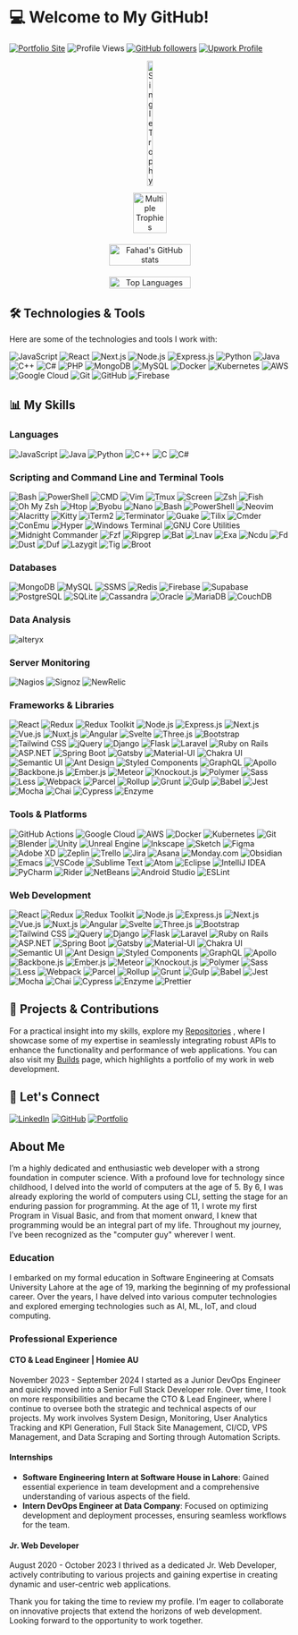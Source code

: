 # 💻 Welcome to My GitHub!
[![Portfolio Site](https://img.shields.io/badge/Portfolio_Site-2370C8?style=for-the-badge&logo=google-chrome&logoColor=white)](https://portfolio.faadii.systems/projectPage)
![Profile Views](https://komarev.com/ghpvc/?username=mr-fahad-rajput)
[![GitHub followers](https://img.shields.io/github/followers/mr-fahad-rajput?label=Follow&style=social)](https://github.com/mr-fahad-rajput/?tab=follow) 
[![Upwork Profile](https://img.shields.io/badge/Upwork_Profile-2370C8?style=for-the-badge&logo=upwork&logoColor=white)](https://www.upwork.com/freelancers/~019d63159a9ef9ed04)


<div align="center" style="width: 80%; margin: auto;">
  <div style="display: flex; flex-direction: column; align-items: center;">
    <div style="width: 60%; margin-bottom: 5%;">
      <div style="width: 100%; margin-bottom: 5%; text-align: center;">
    <img width="20%" src="https://github-profile-trophy.vercel.app/?username=mr-fahad-rajput&column=1&row=1&title=Commit&margin-w=15&theme=gruvbox" alt="Single Trophy" />
  </div>
  <div style="width: 100%; text-align: center;">
    <img width="50%" src="https://github-profile-trophy.vercel.app/?username=ryo-ma&column=3&row=1&title=MultiLanguage,Experience,LongTimeUser&margin-w=15&theme=gruvbox" alt="Multiple Trophies" />
  </div>
    </div>
    <img width="60%" style="margin-bottom: 5%;" src="https://github-readme-stats-git-master-mrfahadrajputs-projects.vercel.app/api?username=mr-fahad-rajput&icon_color=79ff97&text_color=fff&bg_color=151515&count_private=true&show_icons=true&show=reviews,prs_merged_percentage&hide=stars,prs,issues&custom_title=My%20Git-Tracked%20Contributions&include_all_commits=true&rank_icon=github" alt="Fahad's GitHub stats" />
    <img width="60%" src="https://github-readme-stats-git-master-mrfahadrajputs-projects.vercel.app/api/top-langs/?username=mr-fahad-rajput&theme=dark&title_color=2f80ed&bg_color=151515&layout=compact&text_color=fff&icon_color=79ff97&count_private=true&langs_count=14&custom_title=My%20Git-Tracked%20Code%20Armory" alt="Top Languages" />
  </div>
</div>


## 🛠️ Technologies & Tools

Here are some of the technologies and tools I work with:

![JavaScript](https://img.shields.io/badge/-JavaScript-000?&logo=JavaScript)
![React](https://img.shields.io/badge/-React-000?&logo=React)
![Next.js](https://img.shields.io/badge/-Next.js-000?&logo=Next.js)
![Node.js](https://img.shields.io/badge/-Node.js-000?&logo=Node.js)
![Express.js](https://img.shields.io/badge/-Express.js-000?&logo=Express)
![Python](https://img.shields.io/badge/-Python-000?&logo=Python)
![Java](https://img.shields.io/badge/-Java-000?&logo=Java)
![C++](https://img.shields.io/badge/-C++-000?&logo=C++)
![C#](https://img.shields.io/badge/-C%23-000?&logo=C%20Sharp)
![PHP](https://img.shields.io/badge/-PHP-000?&logo=PHP)
![MongoDB](https://img.shields.io/badge/-MongoDB-000?&logo=MongoDB)
![MySQL](https://img.shields.io/badge/-MySQL-000?&logo=MySQL)
![Docker](https://img.shields.io/badge/-Docker-000?&logo=Docker)
![Kubernetes](https://img.shields.io/badge/-Kubernetes-000?&logo=Kubernetes)
![AWS](https://img.shields.io/badge/-AWS-000?&logo=Amazon%20AWS)
![Google Cloud](https://img.shields.io/badge/-Google%20Cloud-000?&logo=Google%20Cloud)
![Git](https://img.shields.io/badge/-Git-000?&logo=Git)
![GitHub](https://img.shields.io/badge/-GitHub-000?&logo=GitHub)
![Firebase](https://img.shields.io/badge/-Firebase-000?&logo=Firebase)

## 📊 My Skills

### Languages

![JavaScript](https://img.shields.io/badge/JavaScript-Expert-blue)
![Java](https://img.shields.io/badge/Java-Expert-blue)
![Python](https://img.shields.io/badge/Python-Very%20Good-yellow)
![C++](https://img.shields.io/badge/C++-Very%20Good-yellow)
![C](https://img.shields.io/badge/C-Expert-blue)
![C#](https://img.shields.io/badge/C%23-Mediocre-green)


### Scripting and Command Line and Terminal Tools

![Bash](https://img.shields.io/badge/Bash-Expert-blue)
![PowerShell](https://img.shields.io/badge/PowerShell-Very%20Good-yellow)
![CMD](https://img.shields.io/badge/CMD-Expert-blue)
![Vim](https://img.shields.io/badge/Vim-Expert-blue)
![Tmux](https://img.shields.io/badge/Tmux-Expert-blue)
![Screen](https://img.shields.io/badge/Screen-Expert-blue)
![Zsh](https://img.shields.io/badge/Zsh-Expert-blue)
![Fish](https://img.shields.io/badge/Fish-Expert-blue)
![Oh My Zsh](https://img.shields.io/badge/Oh%20My%20Zsh-Expert-blue)
![Htop](https://img.shields.io/badge/Htop-Expert-blue)
![Byobu](https://img.shields.io/badge/Byobu-Expert-blue)
![Nano](https://img.shields.io/badge/Nano-Expert-blue)
![Bash](https://img.shields.io/badge/Bash-Expert-blue)
![PowerShell](https://img.shields.io/badge/PowerShell-Expert-blue)
![Neovim](https://img.shields.io/badge/Neovim-Expert-blue)
![Alacritty](https://img.shields.io/badge/Alacritty-Expert-blue)
![Kitty](https://img.shields.io/badge/Kitty-Expert-blue)
![iTerm2](https://img.shields.io/badge/iTerm2-Expert-blue)
![Terminator](https://img.shields.io/badge/Terminator-Expert-blue)
![Guake](https://img.shields.io/badge/Guake-Expert-blue)
![Tilix](https://img.shields.io/badge/Tilix-Expert-blue)
![Cmder](https://img.shields.io/badge/Cmder-Expert-blue)
![ConEmu](https://img.shields.io/badge/ConEmu-Expert-blue)
![Hyper](https://img.shields.io/badge/Hyper-Expert-blue)
![Windows Terminal](https://img.shields.io/badge/Windows%20Terminal-Expert-blue)
![GNU Core Utilities](https://img.shields.io/badge/GNU%20Core%20Utilities-Expert-blue)
![Midnight Commander](https://img.shields.io/badge/Midnight%20Commander-Expert-blue)
![Fzf](https://img.shields.io/badge/Fzf-Expert-blue)
![Ripgrep](https://img.shields.io/badge/Ripgrep-Expert-blue)
![Bat](https://img.shields.io/badge/Bat-Expert-blue)
![Lnav](https://img.shields.io/badge/Lnav-Expert-blue)
![Exa](https://img.shields.io/badge/Exa-Expert-blue)
![Ncdu](https://img.shields.io/badge/Ncdu-Expert-blue)
![Fd](https://img.shields.io/badge/Fd-Expert-blue)
![Dust](https://img.shields.io/badge/Dust-Expert-blue)
![Duf](https://img.shields.io/badge/Duf-Expert-blue)
![Lazygit](https://img.shields.io/badge/Lazygit-Expert-blue)
![Tig](https://img.shields.io/badge/Tig-Expert-blue)
![Broot](https://img.shields.io/badge/Broot-Expert-blue)


### Databases

![MongoDB](https://img.shields.io/badge/MongoDB-Expert-blue)
![MySQL](https://img.shields.io/badge/MySQL-Expert-blue)
![SSMS](https://img.shields.io/badge/SSMS-Expert-blue)
![Redis](https://img.shields.io/badge/Redis-Expert-blue)
![Firebase](https://img.shields.io/badge/Firebase-Very%20Good-yellow)
![Supabase](https://img.shields.io/badge/Supabase-Very%20Good-yellow)
![PostgreSQL](https://img.shields.io/badge/PostgreSQL-Very%20Good-yellow)
![SQLite](https://img.shields.io/badge/SQLite-Very%20Good-yellow)
![Cassandra](https://img.shields.io/badge/Cassandra-Very%20Good-yellow)
![Oracle](https://img.shields.io/badge/Oracle-Very%20Good-yellow)
![MariaDB](https://img.shields.io/badge/MariaDB-Beginner-lightgrey)
![CouchDB](https://img.shields.io/badge/CouchDB-Beginner-lightgrey)

### Data Analysis

![alteryx](https://img.shields.io/badge/Alteryx-Beginner-lightgrey)

### Server Monitoring

![Nagios](https://img.shields.io/badge/Nagios-Expert-blue)
![Signoz](https://img.shields.io/badge/Signoz-Expert-blue)
![NewRelic](https://img.shields.io/badge/New%20Relic-Very%20Good-yellow)

### Frameworks & Libraries

![React](https://img.shields.io/badge/React-Expert-blue)
![Redux](https://img.shields.io/badge/Redux-Expert-blue)
![Redux Toolkit](https://img.shields.io/badge/ReduxToolkit-Expert-blue)
![Node.js](https://img.shields.io/badge/Node.js-Expert-blue)
![Express.js](https://img.shields.io/badge/Express.js-Expert-blue)
![Next.js](https://img.shields.io/badge/Next.js-Expert-blue)
![Vue.js](https://img.shields.io/badge/Vue.js-Mediocre-green)
![Nuxt.js](https://img.shields.io/badge/Nuxt.js-Mediocre-green)
![Angular](https://img.shields.io/badge/Angular-Mediocre-green)
![Svelte](https://img.shields.io/badge/Svelte-Mediocre-green)
![Three.js](https://img.shields.io/badge/Three.js-Expert-blue)
![Bootstrap](https://img.shields.io/badge/Bootstrap-Expert-blue)
![Tailwind CSS](https://img.shields.io/badge/Tailwind%20CSS-Expert-blue)
![jQuery](https://img.shields.io/badge/jQuery-Expert-blue)
![Django](https://img.shields.io/badge/Django-Mediocre-green)
![Flask](https://img.shields.io/badge/Flask-Mediocre-green)
![Laravel](https://img.shields.io/badge/Laravel-Mediocre-green)
![Ruby on Rails](https://img.shields.io/badge/Ruby%20on%20Rails-Mediocre-green)
![ASP.NET](https://img.shields.io/badge/ASP.NET-Mediocre-green)
![Spring Boot](https://img.shields.io/badge/Spring%20Boot-Mediocre-green)
![Gatsby](https://img.shields.io/badge/Gatsby-Mediocre-green)
![Material-UI](https://img.shields.io/badge/Material--UI-Mediocre-green)
![Chakra UI](https://img.shields.io/badge/Chakra%20UI-Mediocre-green)
![Semantic UI](https://img.shields.io/badge/Semantic%20UI-Mediocre-green)
![Ant Design](https://img.shields.io/badge/Ant%20Design-Mediocre-green)
![Styled Components](https://img.shields.io/badge/Styled%20Components-Mediocre-green)
![GraphQL](https://img.shields.io/badge/GraphQL-Expert-blue)
![Apollo](https://img.shields.io/badge/Apollo-Mediocre-green)
![Backbone.js](https://img.shields.io/badge/Backbone.js-Mediocre-green)
![Ember.js](https://img.shields.io/badge/Ember.js-Mediocre-green)
![Meteor](https://img.shields.io/badge/Meteor-Mediocre-green)
![Knockout.js](https://img.shields.io/badge/Knockout.js-Mediocre-green)
![Polymer](https://img.shields.io/badge/Polymer-Mediocre-green)
![Sass](https://img.shields.io/badge/Sass-Expert-blue)
![Less](https://img.shields.io/badge/Less-Expert-blue)
![Webpack](https://img.shields.io/badge/Webpack-Expert-blue)
![Parcel](https://img.shields.io/badge/Parcel-Mediocre-green)
![Rollup](https://img.shields.io/badge/Rollup-Mediocre-green)
![Grunt](https://img.shields.io/badge/Grunt-Mediocre-green)
![Gulp](https://img.shields.io/badge/Gulp-Mediocre-green)
![Babel](https://img.shields.io/badge/Babel-Expert-blue)
![Jest](https://img.shields.io/badge/Jest-Mediocre-green)
![Mocha](https://img.shields.io/badge/Mocha-Mediocre-green)
![Chai](https://img.shields.io/badge/Chai-Mediocre-green)
![Cypress](https://img.shields.io/badge/Cypress-Mediocre-green)
![Enzyme](https://img.shields.io/badge/Enzyme-Mediocre-green)


### Tools & Platforms

![GitHub Actions](https://img.shields.io/badge/GitHub%20Actions-Expert-blue)
![Google Cloud](https://img.shields.io/badge/Google%20Cloud-Expert-blue)
![AWS](https://img.shields.io/badge/AWS-Expert-blue)
![Docker](https://img.shields.io/badge/Docker-Very%20Good-yellow)
![Kubernetes](https://img.shields.io/badge/Kubernetes-Very%20Good-yellow)
![Git](https://img.shields.io/badge/Git-Expert-blue)
![Blender](https://img.shields.io/badge/Blender-Very%20Good-yellow)
![Unity](https://img.shields.io/badge/Unity-Very%20Good-yellow)
![Unreal Engine](https://img.shields.io/badge/Unreal%20Engine-Very%20Good-yellow)
![Inkscape](https://img.shields.io/badge/Inkscape-Expert-blue)
![Sketch](https://img.shields.io/badge/Sketch-Mediocre-green)
![Figma](https://img.shields.io/badge/Figma-Mediocre-green)
![Adobe XD](https://img.shields.io/badge/Adobe%20XD-Mediocre-green)
![Zeplin](https://img.shields.io/badge/Zeplin-Mediocre-green)
![Trello](https://img.shields.io/badge/Trello-Mediocre-green)
![Jira](https://img.shields.io/badge/Jira-Mediocre-green)
![Asana](https://img.shields.io/badge/Asana-Mediocre-green)
![Monday.com](https://img.shields.io/badge/Monday.com-Mediocre-green)
![Obsidian](https://img.shields.io/badge/Obsidian-Expert-blue)
![Emacs](https://img.shields.io/badge/Emacs-Expert-blue)
![VSCode](https://img.shields.io/badge/VSCode-Expert-blue)
![Sublime Text](https://img.shields.io/badge/Sublime%20Text-Mediocre-green)
![Atom](https://img.shields.io/badge/Atom-Mediocre-green)
![Eclipse](https://img.shields.io/badge/Eclipse-Mediocre-green)
![IntelliJ IDEA](https://img.shields.io/badge/IntelliJ%20IDEA-Mediocre-green)
![PyCharm](https://img.shields.io/badge/PyCharm-Mediocre-green)
![Rider](https://img.shields.io/badge/Rider-Mediocre-green)
![NetBeans](https://img.shields.io/badge/NetBeans-Expert-blue)
![Android Studio](https://img.shields.io/badge/Android%20Studio-Mediocre-green)
![ESLint](https://img.shields.io/badge/ESLint-Expert-blue)



### Web Development
![React](https://img.shields.io/badge/React-Expert-blue)
![Redux](https://img.shields.io/badge/Redux-Expert-blue)
![Redux Toolkit](https://img.shields.io/badge/ReduxToolkit-Expert-blue)
![Node.js](https://img.shields.io/badge/Node.js-Expert-blue)
![Express.js](https://img.shields.io/badge/Express.js-Expert-blue)
![Next.js](https://img.shields.io/badge/Next.js-Expert-blue)
![Vue.js](https://img.shields.io/badge/Vue.js-Mediocre-green)
![Nuxt.js](https://img.shields.io/badge/Nuxt.js-Mediocre-green)
![Angular](https://img.shields.io/badge/Angular-Mediocre-green)
![Svelte](https://img.shields.io/badge/Svelte-Mediocre-green)
![Three.js](https://img.shields.io/badge/Three.js-Expert-blue)
![Bootstrap](https://img.shields.io/badge/Bootstrap-Expert-blue)
![Tailwind CSS](https://img.shields.io/badge/Tailwind%20CSS-Expert-blue)
![jQuery](https://img.shields.io/badge/jQuery-Expert-blue)
![Django](https://img.shields.io/badge/Django-Mediocre-green)
![Flask](https://img.shields.io/badge/Flask-Mediocre-green)
![Laravel](https://img.shields.io/badge/Laravel-Mediocre-green)
![Ruby on Rails](https://img.shields.io/badge/Ruby%20on%20Rails-Mediocre-green)
![ASP.NET](https://img.shields.io/badge/ASP.NET-Mediocre-green)
![Spring Boot](https://img.shields.io/badge/Spring%20Boot-Mediocre-green)
![Gatsby](https://img.shields.io/badge/Gatsby-Mediocre-green)
![Material-UI](https://img.shields.io/badge/Material--UI-Mediocre-green)
![Chakra UI](https://img.shields.io/badge/Chakra%20UI-Mediocre-green)
![Semantic UI](https://img.shields.io/badge/Semantic%20UI-Mediocre-green)
![Ant Design](https://img.shields.io/badge/Ant%20Design-Mediocre-green)
![Styled Components](https://img.shields.io/badge/Styled%20Components-Mediocre-green)
![GraphQL](https://img.shields.io/badge/GraphQL-Expert-blue)
![Apollo](https://img.shields.io/badge/Apollo-Mediocre-green)
![Backbone.js](https://img.shields.io/badge/Backbone.js-Mediocre-green)
![Ember.js](https://img.shields.io/badge/Ember.js-Mediocre-green)
![Meteor](https://img.shields.io/badge/Meteor-Mediocre-green)
![Knockout.js](https://img.shields.io/badge/Knockout.js-Mediocre-green)
![Polymer](https://img.shields.io/badge/Polymer-Mediocre-green)
![Sass](https://img.shields.io/badge/Sass-Expert-blue)
![Less](https://img.shields.io/badge/Less-Expert-blue)
![Webpack](https://img.shields.io/badge/Webpack-Expert-blue)
![Parcel](https://img.shields.io/badge/Parcel-Mediocre-green)
![Rollup](https://img.shields.io/badge/Rollup-Mediocre-green)
![Grunt](https://img.shields.io/badge/Grunt-Mediocre-green)
![Gulp](https://img.shields.io/badge/Gulp-Mediocre-green)
![Babel](https://img.shields.io/badge/Babel-Expert-blue)
![Jest](https://img.shields.io/badge/Jest-Mediocre-green)
![Mocha](https://img.shields.io/badge/Mocha-Mediocre-green)
![Chai](https://img.shields.io/badge/Chai-Mediocre-green)
![Cypress](https://img.shields.io/badge/Cypress-Mediocre-green)
![Enzyme](https://img.shields.io/badge/Enzyme-Mediocre-green)
![Prettier](https://img.shields.io/badge/Prettier-Mediocre-green)

## 🚀 Projects & Contributions

For a practical insight into my skills, explore my [Repositories](https://github.com/Mr-Fahad-Rajput?tab=repositories) , where I showcase some of my expertise in seamlessly integrating robust APIs to enhance the functionality and performance of web applications. You can also visit my [Builds](https://portfolio.faadii.tech/apis) page, which highlights a portfolio of my work in web development.

## 🤝 Let's Connect

[![LinkedIn](https://img.shields.io/badge/-LinkedIn-000?&logo=LinkedIn)](https://www.linkedin.com/in/mr-fahad-rajput/)
[![GitHub](https://img.shields.io/badge/-GitHub-000?&logo=GitHub)](https://github.com/mr-fahad-rajput)
[![Portfolio](https://img.shields.io/badge/-Portfolio-000?&logo=About.me)](https://portfolio.faadii.tech)


## About Me

I’m a highly dedicated and enthusiastic web developer with a strong foundation in computer science. With a profound love for technology since childhood, I delved into the world of computers at the age of 5. By 6, I was already exploring the world of computers using CLI, setting the stage for an enduring passion for programming. At the age of 11, I wrote my first Program in Visual Basic, and from that moment onward, I knew that programming would be an integral part of my life. Throughout my journey, I’ve been recognized as the "computer guy" wherever I went.

### Education

I embarked on my formal education in Software Engineering at Comsats University Lahore at the age of 19, marking the beginning of my professional career. Over the years, I have delved into various computer technologies and explored emerging technologies such as AI, ML, IoT, and cloud computing.

### Professional Experience

#### CTO & Lead Engineer | Homiee AU
November 2023 - September 2024
I started as a Junior DevOps Engineer and quickly moved into a Senior Full Stack Developer role. Over time, I took on more responsibilities and became the CTO & Lead Engineer, where I continue to oversee both the strategic and technical aspects of our projects. My work involves System Design, Monitoring, User Analytics Tracking and KPI Generation, Full Stack Site Management, CI/CD, VPS Management, and Data Scraping and Sorting through Automation Scripts.

#### Internships

- **Software Engineering Intern at Software House in Lahore**: Gained essential experience in team development and a comprehensive understanding of various aspects of the field.
- **Intern DevOps Engineer at Data Company**: Focused on optimizing development and deployment processes, ensuring seamless workflows for the team.

#### Jr. Web Developer
August 2020 - October 2023
I thrived as a dedicated Jr. Web Developer, actively contributing to various projects and gaining expertise in creating dynamic and user-centric web applications.

Thank you for taking the time to review my profile. I’m eager to collaborate on innovative projects that extend the horizons of web development. Looking forward to the opportunity to work together.
